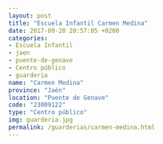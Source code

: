 ```yaml
---
layout: post
title: "Escuela Infantil Carmen Medina"
date: 2017-09-20 20:57:05 +0200
categories:
- Escuela Infantil
- jaen
- puente-de-genave
- Centro público
- guarderia
name: "Carmen Medina"
province: "Jaén"
location: "Puente de Genave"
code: "23009122"
type: "Centro público"
img: guarderia.jpg
permalink: /guarderias/carmen-medina.html
---
```

